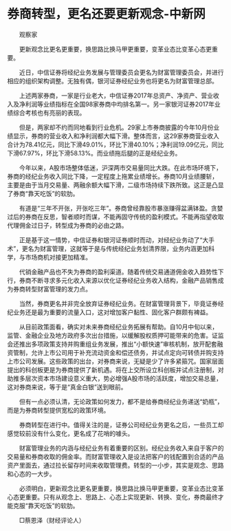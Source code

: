# 券商转型，更名还要更新观念-中新网

　　观察家

　　更新观念比更名更重要，换思路比换马甲更重要，变革业态比变革心态更重要。

　　近日，中信证券将经纪业务发展与管理委员会更名为财富管理委员会，并进行相应的组织架构调整。无独有偶，银河证券经纪业务也将更名为财富管理总部。

　　上述两家券商，一家是行业老大，中信证券2017年总资产、净资产、营业收入及净利润等业绩指标在全国98家券商中均排名第一。另一家银河证券2017年业绩综合考核也有亮丽的表现。

　　但是，两家却不约而同地看到行业危机。29家上市券商披露的今年10月份业绩显示，券商的营业收入和净利润都大幅下滑。整体而言，这29家券商营业收入合计为78.41亿元，同比下滑49.01%，环比下滑40.10%；净利润19.09亿元，同比下滑67.97%，环比下滑58.13%。而业绩拖后腿的正是经纪业务。

　　今年以来，A股市场整体低迷，沪深两市交易量同比大跌。在此市场环境下，券商的经纪业务收入同比下降，一定程度上拖累业绩增长。券商10月业绩腰斩，主要是由于当月交易量、两融余额大幅下滑，二级市场持续下跌所致。这正是凸显了券商“靠天吃饭”的软肋。

　　有道是“三年不开张，开张吃三年”。券商曾经靠股市暴涨赚得盆满钵盈。贪婪过后的券商在反思，智者顺时而谋，不能再固守传统的盈利模式。不能再指望收取代理佣金过日子，转型成为券商的必由之路。

　　正是基于这一情势，中信证券和银河证券顺时而动，对经纪业务动了“大手术”，更名为财富管理，这就等于是与传统经纪业务划清界限，业务内涵更加科学，与市场商机对接更加精准。

　　代销金融产品也不失为券商的盈利渠道。随着传统交易通道佣金收入趋势性下行，券商不断寻求多元化收入来源以优化证券经纪业务收入结构，金融产品销售成为券商转型财富管理的发力点。

　　当然，券商更名并非完全放弃证券经纪业务。在财富管理背景下，毕竟证券经纪业务还是最为重要的流量入口，这对增加客户黏性、固化客户群颇有裨益。

　　从目前政策面看，确实对未来券商经纪业务拓展有帮助。自10月中旬以来，监管、金融企业及地方政府多次出台措施，以缓解股权质押可能带来的危害。证监会还推出多项政策支持并购重组业务发展，推出“小额快速”审核机制，放开配套融资管制，允许上市公司用于补充流动资金和偿还债务，并试点定向可转债并购支持上市公司发展。这些政策的出台，对券商来说，无疑是少了许多紧箍咒。国家层面提出的科创板更是为券商提供了新机遇。将在上交所设立科创板并试点注册制，对助推多层次资本市场建设意义重大，势必增强A股市场的活跃度，增加交易总量，这对券商来说，等于是“真金白银”送到眼前。

　　但有一点必须认清，无论政策如何发力，都不是给券商经纪业务递送“奶瓶”，而是为券商转型提供宽松的政策环境。

　　券商转型在进行中。值得关注的是，证券公司经纪业务更名之后，一些员工却感觉较前没有什么变化，更名成了花哨的噱头。

　　财富管理业务的内涵与经纪业务有着重要的区别。经纪业务收入来自于客户的交易量和券商收取的佣金率。而财富管理收入是设法把客户的钱配置到合适的产品资产里面去，通过拉长留存时间来收取管理费。转型的一小步，其实是观念、思路和心态的一大步。

　　必须明白，更新观念比更名更重要，换思路比换马甲更重要，变革业态比变革心态更重要。只有从观念上、思路上、心态上实现更新、转换、变化，券商最终才能克服“靠天吃饭”的软肋。

　　□蔡恩泽（财经评论人）
